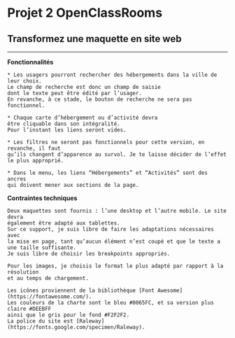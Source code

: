 # **Projet 2** OpenClassRooms

Transformez une maquette en site web
------------------------------------
____________
**Fonctionnalités**

    * Les usagers pourront rechercher des hébergements dans la ville de leur choix. 
    Le champ de recherche est donc un champ de saisie
    dont le texte peut être édité par l’usager. 
    En revanche, à ce stade, le bouton de recherche ne sera pas fonctionnel.

    * Chaque carte d’hébergement ou d’activité devra
    être cliquable dans son intégralité. 
    Pour l’instant les liens seront vides.

    * Les filtres ne seront pas fonctionnels pour cette version, en revanche, il faut 
    qu’ils changent d’apparence au survol. Je te laisse décider de l’effet le plus approprié.

    * Dans le menu, les liens “Hébergements” et “Activités” sont des ancres 
    qui doivent mener aux sections de la page.

**Contraintes techniques**

    Deux maquettes sont fournis : l’une desktop et l’autre mobile. Le site devra 
    également être adapté aux tablettes. 
    Sur ce support, je suis libre de faire les adaptations nécessaires avec 
    la mise en page, tant qu’aucun élément n’est coupé et que le texte a une taille suffisante. 
    Je suis libre de choisir les breakpoints appropriés.

    Pour les images, je choisis le format le plus adapté par rapport à la résolution 
    et au temps de chargement.

    Les icônes proviennent de la bibliothèque [Font Awesome](https://fontawesome.com/). 
    Les couleurs de la charte sont le bleu #0065FC, et sa version plus claire #DEEBFF 
    ainsi que le gris pour le fond #F2F2F2.
    La police du site est [Raleway](https://fonts.google.com/specimen/Raleway).